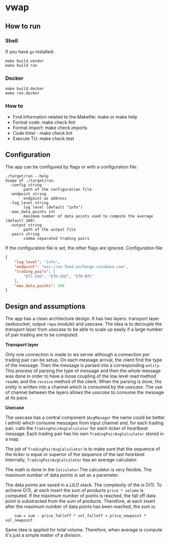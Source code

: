 # vwap

## How to run

### Shell
If you have `go` installed:

```shell
make build.vendor
make build run
```

### Docker
```shell
make build.docker
make run.docker
```

### How to

- Find information related to the Makefile: make or make help
- Format code: make check.fmt
- Format import: make check.imports
- Code linter : make check.lint
- Execute TU: make check.test

## Configuration

The app can be configured by flags or with a configuration file:

```shell
./target/run --help
Usage of ./target/run:
  -config string
    	path of the configuration file
  -endpoint string
    	endpoint ws address
  -log_level string
    	log level (default "info")
  -max_data_points int
    	maximum number of data points used to compute the average (default 200)
  -output string
    	path of the output file
  -pairs string
    	comma separated trading pairs
```

If the configuration file is set, the other flags are ignored.
Configuration file:
```json
{
    "log_level": "info",
    "endpoint": "wss://ws-feed.exchange.coinbase.com",
    "trading_pairs": [
        "BTC-USD", "ETH-USD", "ETH-BTC"
    ],
    "max_data_points": 200
}
```

## Design and assumptions

The app has a clean architecture design. It has two layers: transport layer (websocket, output `repo` module) and usecase. 
The idea is to decouple the _transport layer_ from _usecase_ to be able to scale up easily if a large number of pair trading are to be computed.

**Transport layer**

Only one connection is made to ws server although a connection per trading pair can be setup. On each message arrival, the client find the type of the message. Then the message is parsed into a corresponding `entity`.
This process of parsing the type of message and then the whole message was done in order to have a loose coupling of the low level read method `readWs` and the `receive` method of the client.
When the parsing is done, the _entity_ is written into a channel which is consumed by the _usecase_. The use of channel between the layers allows the _usecase_ to consume the message at its pace.

**Usecase**

The usecase has a central component (`AvgManager` the name could be better I admit) which consume messages from input channel and, for each trading pair, calls the `TradingPairAvgCalculator` for each _ticker_ of _heartbeat_ message.
Each trading pair has his own `TradingPairAvgCalculator` stored in a map.

The job of `TradingPairAvgCalculator` is to make sure that the sequence of the _ticker_ is equal or superior of the sequence of the last _hearbeat_. 
Internally, `TradingPairAvgCalculator` has an average calculator. 

The math is done in the `Calculator`.The calculator is very flexible. The maximum number of data points is set as a parameter. 

The data points are saved in a _LILO_ stack. The complexity of the is O(1). To achieve O(1), at each insert the sum of products `price * volume` is computed. If the maximum number of points is reached, the fall off data point is
substracted from the sum of products. Therefore, at each insert after the maximum number of data points has been reached, the sum is:
```
    sum = sum - price_falloff * vol_falloff + price_newpoint * vol_newpoint
```
Same idea is applied for total volume. Therefore, when average is compute it's just a simple matter of a division. 
 


